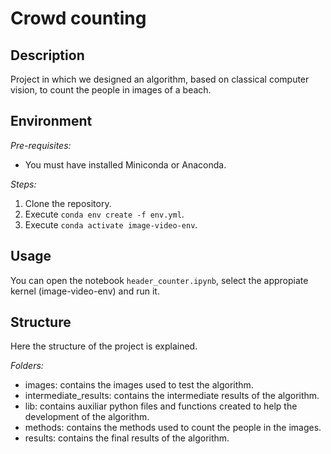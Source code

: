 # Crowd counting

## Description
Project in which we designed an algorithm, based on classical computer vision, to count the people in images of a beach.

## Environment

*Pre-requisites:*
* You must have installed Miniconda or Anaconda.

*Steps:*
1. Clone the repository.
2. Execute `conda env create -f env.yml`.
3. Execute `conda activate image-video-env`.

## Usage
You can open the notebook `header_counter.ipynb`, select the appropiate kernel (image-video-env) and run it.

## Structure
Here the structure of the project is explained.

*Folders:*
* images: contains the images used to test the algorithm.
* intermediate_results: contains the intermediate results of the algorithm.
* lib: contains auxiliar python files and functions created to help the development of the algorithm.
* methods: contains the methods used to count the people in the images.
* results: contains the final results of the algorithm.
